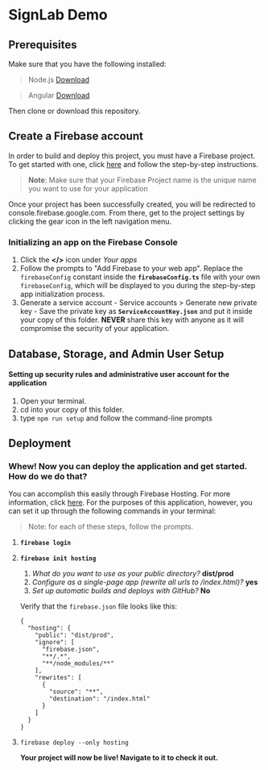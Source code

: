 # SignLab Demo  
  
## Prerequisites  
  
Make sure that you have the following installed:

> Node.js [Download](https://nodejs.org/en/download/)

> Angular [Download](https://angular.io/cli)

 Then clone or download this repository.
 
## Create a Firebase account
In order to build and deploy this project, you must have a Firebase project. To get started with one, click  [here](firebase.google.com) and follow the step-by-step instructions.
> **Note**: Make sure that your Firebase Project name is the unique name you want to use for your application

Once your project has been successfully created, you will be redirected to console.firebase.google.com. From there, get to the project settings by clicking the gear icon in the left navigation menu.

### Initializing an app on the Firebase Console
1. Click the **</>** icon under *Your apps*
2. Follow the prompts to "Add Firebase to your web app". Replace the `firebaseConfig` constant inside the **`firebaseConfig.ts`** file with your own `firebaseConfig`, which will be displayed to you during the step-by-step app initialization process. 
3. Generate a service account
		- Service accounts > Generate new private key
		- Save the private key as **`ServiceAccountKey.json`** and put it inside your copy of this folder. **NEVER** share this key with anyone as it will compromise the security of your application.

## Database, Storage, and Admin User Setup  
#### Setting up security rules and administrative user account for the application
1. Open your terminal.
2. cd into your copy of this folder.
3. type `npm run setup` and follow the command-line prompts
  
  
## Deployment
### Whew! Now you can deploy the application and get started. How do we do that?
You can accomplish this easily through Firebase Hosting. For more information, click [here](https://firebase.google.com/docs/hosting/quickstart). For the purposes of this application, however, you can set it up through the following commands in your terminal:
> Note: for each of these steps, follow the prompts.
1. **`firebase login`**
2. **`firebase init hosting`**
    1. *What do you want to use as your public directory?* **dist/prod**
    2. *Configure as a single-page app (rewrite all urls to /index.html)?* **yes**
    3. *Set up automatic builds and deploys with GitHub?* **No**
    
    Verify that the `firebase.json` file looks like this:
    ```
    {
      "hosting": {
        "public": "dist/prod",
        "ignore": [
          "firebase.json",
          "**/.*",
          "**/node_modules/**"
        ],
        "rewrites": [
          {
            "source": "**",
            "destination": "/index.html"
          }
        ]
      }
    }
    ```
3. `firebase deploy --only hosting`

    **Your project will now be live! Navigate to it to check it out.**

	 
